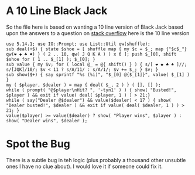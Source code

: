 # A 10 Line Black Jack

So the file here is based on wanting a 10 line version of Black Jack based upon
the answers to a question on [stack overflow][1]
here is the 10 line version

    use 5.14.1; use IO::Prompt; use List::Util qw(shuffle);
    sub deal(+$) { state $shoe = [ shuffle map { my $c = $_; map {"$c$_"} qw(❤ ◆ ♣ ♠) } ( 2 .. 10, qw( J Q K A ) ) x 6 ]; push $_[0], shift $shoe for ( 1 .. $_[1] ); $_[0]; }
    sub value { my $v; for ( local @_ = @{ shift() } ) { s/[ ❤ ◆ ♣ ♠ ]//; s/[JQK]/10/; $v < 11 ? s/A/11/ : s/A/1/; $v += $_; } $v; }
    sub show($+) { say sprintf "%s (%i)", "$_[0] @{$_[1]}", value( $_[1] ) }
    my ( $player, $dealer ) = map { deal( $_, 2 ) } ( [], [] );
    while ( prompt( "@$player\nHit? ", '-tyn1' ) ) { show( "Busted!", $player ) && exit if value( deal( $player, 1 ) ) > 21;}
    while ( say("Dealer @$dealer") && value($dealer) < 17 ) { show( "Dealer busted!", $dealer ) && exit if value( deal( $dealer, 1 ) ) > 21; }
    value($player) >= value($dealer) ? show( "Player wins", $player ) : show( "Dealer wins", $dealer );

# Spot the Bug

There is a subtle bug in teh logic (plus probably a thousand other unsubtle
ones I have no clue about). I would love it if someone could fix it.

[1]: http://stackoverflow.com/questions/811074/what-is-the-coolest-thing-you-can-do-in-10-lines-of-simple-code-help-me-inspir